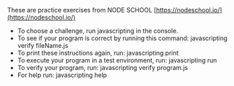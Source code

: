 These are practice exercises from NODE SCHOOL
[https://nodeschool.io/](https://nodeschool.io/)

- To choose a challenge, run javascripting in the console.
- To see if your program is correct by running this command: javascripting verify fileName.js
- To print these instructions again, run: javascripting print                 
- To execute your program in a test environment, run: javascripting run   
- To verify your program, run: javascripting verify program.js                
- For help run: javascripting help   